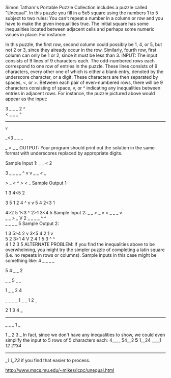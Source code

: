 Simon Tatham's Portable Puzzle Collection includes a puzzle called "Unequal". In this puzzle you fill in a 5x5 square using the numbers 1 to 5 subject to two rules: You can't repeat a number in a column or row and you have to make the given inequalities true. The initial square has some inequalities located between adjacent cells and perhaps some numeric values in place. For instance:

In this puzzle, the first row, second column could possibly be 1, 4, or 5, but not 2 or 3, since they already occur in the row. Similarly, fourth row, first column can only be 1 or 2, since it must be less than 3.
INPUT: The input consists of 9 lines of 9 characters each. The odd-numbered rows each correspond to one row of entries in the puzzle. These lines consists of 9 characters, every other one of which is either a blank entry, denoted by the underscore character, or a digit. These characters are then separated by spaces, <, or >. Between each pair of even-numbered rows, there will be 9 characters consisting of space, v, or ^ indicating any inequalities between entries in adjacent rows. For instance, the puzzle pictured above would appear as the input:

3 _ _ _ 2
    ^    
_<_ _ _ _
    ^    
_ _ _ _ _
    v    
_<3 _ _ _
         
_ _>_ _ _
OUTPUT: Your program should print out the solution in the same format with underscores replaced by appropriate digits.

Sample Input 1:
_ _ _<_ 2
         
3 _ _ _ _
^ v     v
_ _ _<_ _
         
_>_ _ _<_
        ^
_>_ _<_ _
Sample Output 1:

1 3 4<5 2
         
3 5 1 2 4
^ v     v
5 4 2<3 1
         
4>2 5 1<3
        ^
2>1 3<4 5
Sample Input 2:
_ _ _>_ _
        v
_<_ _ _ _
    v    
_ _ _>_ _
        V
2 _ _ _ _
^   ^    
_ _ _ _ 5
Sample Output 2:

1 3 5>4 2
        v
3<5 4 2 1
    v    
5 2 3>1 4
        V
2 4 1 5 3
^   ^    
4 1 2 3 5
ALTERNATE PROBLEM: If you find the inequalities above to be overwhelming, you might try the simpler puzzle of completing a latin square (i.e. no repeats in rows or columns). Sample inputs in this case might be something like:
4 _ _ _ _
         
5 4 _ _ 2
         
_ _ 5 _ _
         
1 _ _ 2 4
         
_ _ _ _ 1
_ _ 1 2 _
         
2 1 3 4 _
         
_ _ _ _ _
         
_ _ _ 1 _
         
1 _ 2 3 _
In fact, since we don't have any inequalities to show, we could even simplify the input to 5 rows of 5 characters each:
4____
54__2
__5__
1__24
____1
__12_
2134_
_____
___1_
1_23_
if you find that easier to process.


http://www.mscs.mu.edu/~mikes/icpc/unequal.html
